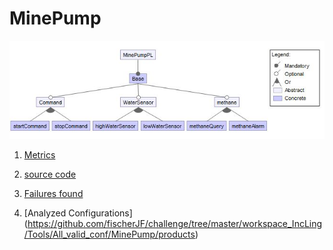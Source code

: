 
# MinePump

![image](https://raw.githubusercontent.com/fischerJF/challenge/master/featureModel/MinePump.JPG)

1. [Metrics](https://github.com/fischerJF/challenge/blob/master/metrics/MinePump.csv)
 
2. [source code](https://github.com/fischerJF/challenge/tree/master/workspace_IncLing/MinePump)

3. [Failures found](https://github.com/fischerJF/challenge/blob/master/failuresFound/minePump.csv)

4. [Analyzed Configurations] (https://github.com/fischerJF/challenge/tree/master/workspace_IncLing/Tools/All_valid_conf/MinePump/products)